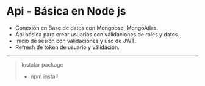 # Api - Básica en Node js

- Conexión en Base de datos con Mongoose, MongoAtlas.
- Api básica para crear usuarios con válidaciones de roles y datos.
- Inicio de sesión con válidaciónes y uso de JWT.
- Refresh de token de usuario y válidacion.

***
> Instalar package
> - npm install
>
